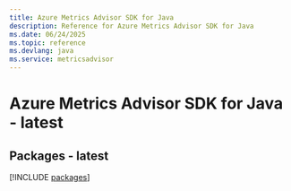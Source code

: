```yaml
---
title: Azure Metrics Advisor SDK for Java
description: Reference for Azure Metrics Advisor SDK for Java
ms.date: 06/24/2025
ms.topic: reference
ms.devlang: java
ms.service: metricsadvisor
---
```

# Azure Metrics Advisor SDK for Java - latest
## Packages - latest
[!INCLUDE [packages](metrics-advisor-index.md)]